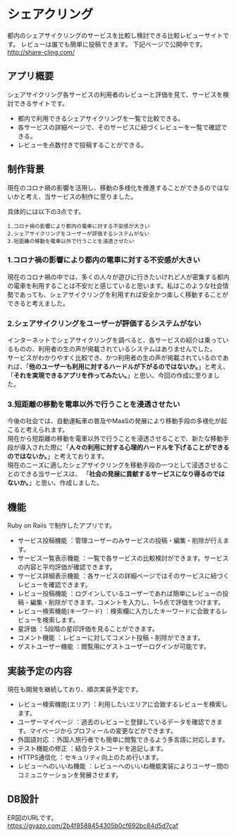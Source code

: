 # シェアクリング
都内のシェアサイクリングのサービスを比較し検討できる比較レビューサイトです。
レビューは誰でも簡単に投稿できます。
下記ページで公開中です。
http://share-cling.com/

## アプリ概要
シェアサイクリング各サービスの利用者のレビューと評価を見て、サービスを検討できるサイトです。
- 都内で利用できるシェアサイクリングを一覧で比較できる。
- 各サービスの詳細ページで、そのサービスに紐づくレビューを一覧で確認できる。
- レビューを点数付きで投稿することができる。


## 制作背景
現在のコロナ禍の影響を活用し、移動の多様化を推進することができるのではないかと考え、当サービスの制作に至りました。

具体的には以下の3点です。

```
1.コロナ禍の影響により都内の電車に対する不安感が大きい
2.シェアサイクリングをユーザーが評価するシステムがない
3.短距離の移動を電車以外で行うことを浸透させたい
```

### 1.コロナ禍の影響により都内の電車に対する不安感が大きい
現在のコロナ禍の中では、多くの人々が遊びに行きたいけれど人が密集する都内の電車を利用することは不安だと感じていると思います。私はこのような社会情勢であっても、シェアサイクリングを利用すれば安全かつ楽しく移動することができると考えました。

### 2.シェアサイクリングをユーザーが評価するシステムがない
インターネットでシェアサイクリングを調べると、各サービスの紹介は乗っているものの、利用者の生の声が掲載されているシステムはありませんでした。  
サービスがわかりやすく比較でき、かつ利用者の生の声が掲載されているのであれば、「__他のユーザーも利用に対するハードルが下がるのではないか。__」と考え、「__それを実現できるアプリを作ってみたい。__」と思い、今回の作成に至りました。

### 3.短距離の移動を電車以外で行うことを浸透させたい
今後の社会では、自動運転車の普及やMaaSの発展により移動手段の多様化が起こると考えられます。  
現在から短距離の移動を電車以外で行うことを浸透させることで、新たな移動手段が導入された際に「__人々の利用に対する心理的ハードルを下げることができるのではないか。__」と考えております。  
現在のニーズに適したシェアサイクリングを移動手段の一つとして浸透させることのできる当サービスは、
「__社会の発展に貢献するサービスになり得るのではないか。__」と思い、作成しました。


## 機能
Ruby on Rails で制作したアプリです。

- サービス投稿機能 ：管理ユーザーのみサービスの投稿・編集・削除が行えます。
- サービス一覧表示機能 ：一覧で各サービスの比較検討ができます。サービスの内容と平均評価が確認できます。
- サービス詳細表示機能 ：各サービスの詳細ページではそのサービスに紐づくレビューを確認できます。
- レビュー投稿機能 ：ログインしているユーザーであれば簡単にレビューの投稿・編集・削除ができます。コメントを入力し、1~5点で評価をつけます。
- レビュー検索機能(キーワード) ：検索欄に入力したキーワードに合致するレビューを検索します。
- 星評価 ：5段階の星印評価を見ることができます。
- コメント機能 ：レビューに対してコメント投稿・削除ができます。
- ゲストユーザー機能 ：閲覧用にゲストユーザーログインが可能です。

## 実装予定の内容
現在も開発を継続しており、順次実装予定です。

- レビュー検索機能(エリア) ：利用したいエリアに合致するレビューを検索します。
- ユーザーマイページ ：過去のレビューと登録しているデータを確認できます。マイページからプロフィールの変更などができます。
- 外国語対応 ：外国人旅行者でも簡単に閲覧できるよう多言語に対応します。
- テスト機能の修正 ：結合テストコードを追記します。
- HTTPS通信化 ：セキュリティ向上のため行います。
- レビューへのいいね機能 ：レビューへのいいね機能実装によりユーザー間のコミュニケーションを発展させます。


## DB設計
ER図のURLです。
https://gyazo.com/2b4f8588454305b0cf692bc84d5d7caf